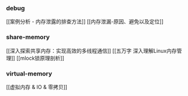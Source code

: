 ### debug

[[案例分析 - 内存泄露的排查方法]]
[[内存泄漏-原因、避免以及定位]]

### share-memory

[[深入探索共享内存：实现高效的多线程通信]]
[[五万字 深入理解Linux内存管理]]
[[mlock锁原理剖析]]

### virtual-memory

[[虚拟内存 & IO & 零拷贝]]

